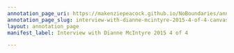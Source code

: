 ```yaml
---
annotation_page_uri: https://makenziepeacock.github.io/NoBoundaries/annotations/interview-with-dianne-mcintyre-2015-4-of-4-canvas-1-00-03-44.json
annotation_page_slug: interview-with-dianne-mcintyre-2015-4-of-4-canvas-1-00-03-44
layout: annotation_page
manifest_label: Interview with Dianne McIntyre 2015 4 of 4

---
```

